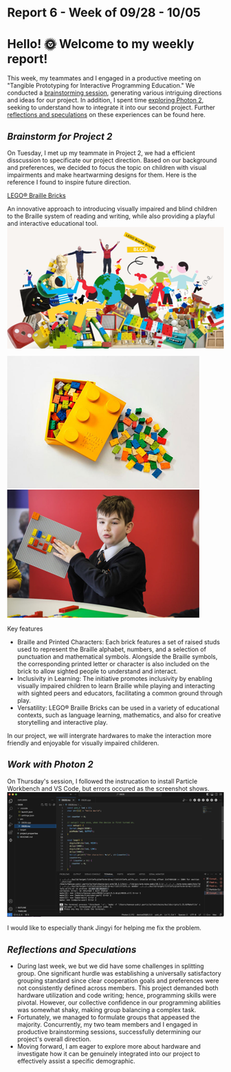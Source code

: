 # Report 6 - Week of 09/28 - 10/05

# Hello! 🌞 Welcome to my weekly report!

This week, my teammates and I engaged in a productive meeting on "Tangible Prototyping for Interactive Programming Education." We conducted a [brainstorming session](https://github.com/Berkeley-MDes/tdf-fa23-Yukihan528/blob/main/weekly%20report/Report%206%20-%20Week%20of%2009%2028%20-%2010%2005.md#brainstorm-for-project-2), generating various intriguing directions and ideas for our project. In addition, I spent time [exploring Photon 2](https://github.com/Berkeley-MDes/tdf-fa23-Yukihan528/blob/main/weekly%20report/Report%206%20-%20Week%20of%2009%2028%20-%2010%2005.md#work-with-photon-2), seeking to understand how to integrate it into our second project. Further [reflections and speculations](https://github.com/Berkeley-MDes/tdf-fa23-Yukihan528/blob/main/weekly%20report/Report%206%20-%20Week%20of%2009%2028%20-%2010%2005.md#reflections-and-speculations) on these experiences can be found here.

## *Brainstorm for Project 2*

On Tuesday, I met up my teammate in Project 2, we had a efficient disscussion to specificate our project direction. Based on our background and preferences, we decided to focus the topic on children with visual impairments and make heartwarming designs for them. Here is the reference I found to inspire future direction.

[LEGO® Braille Bricks](https://legobraillebricks.com/)

An innovative approach to introducing visually impaired and blind children to the Braille system of reading and writing, while also providing a playful and interactive educational tool.
<img width="900" alt="video_cover.jpg" src="https://github.com/Berkeley-MDes/tdf-fa23-Yukihan528/blob/main/weekly%20report/Report%206%20-%20Week%20of%2009%2028%20-%2010%2005/video_cover.jpg">

<img width="447" alt="braille-bricks-help-blind-children-learn-literacy-3.jpg" src="https://github.com/Berkeley-MDes/tdf-fa23-Yukihan528/blob/main/weekly%20report/Report%206%20-%20Week%20of%2009%2028%20-%2010%2005/braille-bricks-help-blind-children-learn-literacy-3.jpg">   <img width="447" alt="braille-bricks-help-blind-children-learn-literacy-3.jpg" src="https://github.com/Berkeley-MDes/tdf-fa23-Yukihan528/blob/main/weekly%20report/Report%206%20-%20Week%20of%2009%2028%20-%2010%2005/92-1Y1A6526-810x540.jpg">

Key features
- Braille and Printed Characters: Each brick features a set of raised studs used to represent the Braille alphabet, numbers, and a selection of punctuation and mathematical symbols. Alongside the Braille symbols, the corresponding printed letter or character is also included on the brick to allow sighted people to understand and interact.
- Inclusivity in Learning: The initiative promotes inclusivity by enabling visually impaired children to learn Braille while playing and interacting with sighted peers and educators, facilitating a common ground through play.
- Versatility: LEGO® Braille Bricks can be used in a variety of educational contexts, such as language learning, mathematics, and also for creative storytelling and interactive play.

In our project, we will intergrate hardwares to make the interaction more friendly and enjoyable for visually impaired childeren. 

## *Work with Photon 2*

On Thursday's session, I followed the instrucation to install Particle Workbench and VS Code, but errors occured as the screenshot shows.
<img width="700" alt="Screenshot 2023-09-28 at 5.59.18 PM.png" src="https://github.com/Berkeley-MDes/tdf-fa23-Yukihan528/blob/main/weekly%20report/Report%206%20-%20Week%20of%2009%2028%20-%2010%2005/Screenshot%202023-09-28%20at%205.59.18%20PM.png"> 

I would like to especially thank Jingyi for helping me fix the problem.

## *Reflections and Speculations*

- During last week, we but we did have some challenges in splitting group. One significant hurdle was establishing a universally satisfactory grouping standard since clear cooperation goals and preferences were not consistently defined across members. This project demanded both hardware utilization and code writing; hence, programming skills were pivotal. However, our collective confidence in our programming abilities was somewhat shaky, making group balancing a complex task. 
- Fortunately, we managed to formulate groups that appeased the majority. Concurrently, my two team members and I engaged in productive brainstorming sessions, successfully determining our project's overall direction.
- Moving forward, I am eager to explore more about hardware and investigate how it can be genuinely integrated into our project to effectively assist a specific demographic.
